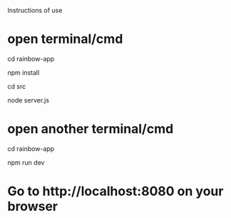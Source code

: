 Instructions of use

# open terminal/cmd

cd rainbow-app

npm install

cd src

node server.js

# open another terminal/cmd

cd rainbow-app

npm run dev

# Go to http://localhost:8080 on your browser
